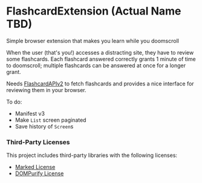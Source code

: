 # FlashcardExtension (Actual Name TBD) #

Simple browser extension that makes you learn while you doomscroll 


When the user (that's you!) accesses a distracting site, they have to review some flashcards. Each flashcard answered correctly grants 1 minute of time to doomscroll; multiple flashcards can be answered at once for a longer grant.

Needs [FlashcardAPIv2](https://github.com/blobsey/FlashcardAPIv2) to fetch flashcards and provides a nice interface for reviewing them in your browser.

To do:

- Manifest v3
- Make `List` screen paginated
- Save history of `Screen`s


### Third-Party Licenses ###
This project includes third-party libraries with the following licenses:
- [Marked License](./licenses/marked-12.0.2-LICENSE.md)
- [DOMPurify License](./licenses/DOMPurify-3.1.5-LICENSE)